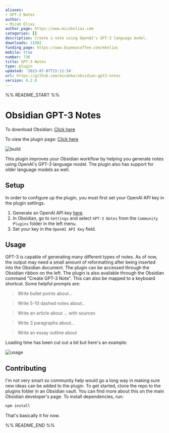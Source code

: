 ```yaml
---
aliases:
- GPT-3 Notes
author:
- Micah Elias
author_page: https://www.micahelias.com
categories: []
description: Create a note using OpenAI's GPT-3 language model.
downloads: 31982
funding_page: https://www.buymeacoffee.com/mkelias
mobile: true
number: 736
title: GPT-3 Notes
type: plugin
updated: '2023-07-07T15:11:34'
url: https://github.com/micahke/obsidian-gpt3-notes
version: 0.2.8
---
```


%% README_START %%

# Obsidian GPT-3 Notes

To download Obsidian: [Click here](https://www.obsidian.md)

To view the plugin page: [Click here](https://obsidian.md/plugins?id=gpt3-notes)

![build](https://github.com/micahke/obsidian-gpt3-notes/actions/workflows/build.yml/badge.svg)

This plugin improves your Obsidian workflow by helping you generate notes using OpenAI's GPT-3 language model. The plugin also has support for older language models as well.

## Setup

In order to configure up the plugin, you must first set your OpenAI API key in the plugin settings.

1. Generate an OpenAI API key [here](https://beta.openai.com/account/api-keys).
2. In Obsidian, go to `Settings` and select `GPT-3 Notes` from the `Community Plugins` folder in the left menu.
3. Set your key in the `OpenAI API Key` field.

## Usage

GPT-3 is capable of generating many different types of notes. As of now, the output may need a small amount of reformatting after being inserted into the Obsidian document. The plugin can be accessed through the Obsidian ribbon on the left. The plugin is also available through the Obsidian command "Create GPT-3 Note". This can also be mapped to a keyboard shortcut. Some helpful prompts are:

> Write bullet points about...

> Write 5-10 dashed notes about..

> Write an article about ... with sources

> Write 3 paragraphs about...

> Write an essay outline about

Loading time has been cut out a bit but here's an example:

![usage](https://github.com/micahke/obsidian-gpt3-notes/raw/master/example.gif)

## Contributing

I'm not very smart so community help would go a long way in making sure new ideas can be added to the plugin. To get started, clone the repo to the plugins folder in an Obsidian vault. You can find more about this on the main Obsidian developer's page. To install dependencies, run:

```zsh
npm install
```

That's basically it for now.


%% README_END %%